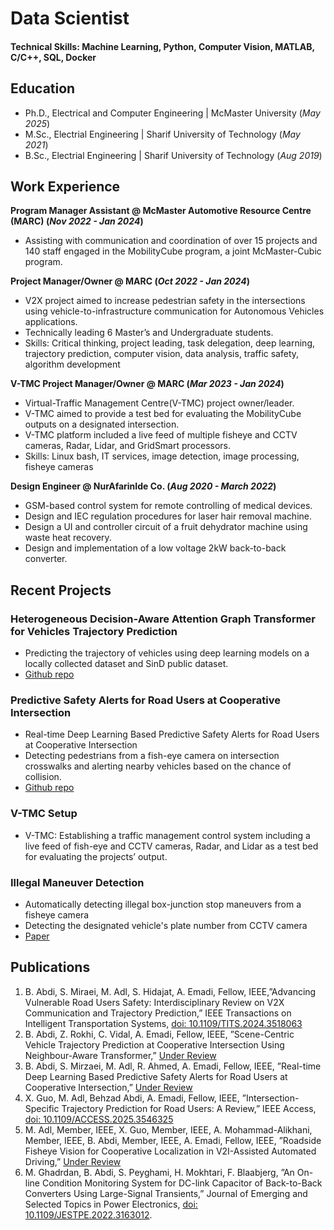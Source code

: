# Data Scientist

#### Technical Skills: Machine Learning, Python, Computer Vision, MATLAB, C/C++, SQL, Docker

## Education
- Ph.D., Electrical and Computer Engineering |   McMaster University (_May 2025_)								       		
- M.Sc., Electrial Engineering  |   Sharif University of Technology (_May 2021_)	 			        		
- B.Sc., Electrial Engineering  |   Sharif University of Technology (_Aug 2019_)

## Work Experience
**Program Manager Assistant @ McMaster Automotive Resource Centre (MARC) (_Nov 2022 - Jan 2024_)**
- Assisting with communication and coordination of over 15 projects and 140 staff engaged in the MobilityCube program, a joint McMaster-Cubic program.

**Project Manager/Owner @ MARC (_Oct 2022 - Jan 2024_)**
- V2X project aimed to increase pedestrian safety in the intersections using vehicle-to-infrastructure communication for Autonomous Vehicles applications.
- Technically leading 6 Master’s and Undergraduate students.
- Skills: Critical thinking, project leading, task delegation, deep learning, trajectory prediction, computer vision, data analysis, traffic safety, algorithm development

**V-TMC Project Manager/Owner @ MARC (_Mar 2023 - Jan 2024_)**
- Virtual-Traffic Management Centre(V-TMC) project owner/leader.
- V-TMC aimed to provide a test bed for evaluating the MobilityCube outputs on a designated intersection.
- V-TMC platform included a live feed of multiple fisheye and CCTV cameras, Radar, Lidar, and GridSmart processors.
- Skills: Linux bash, IT services, image detection, image processing, fisheye cameras

**Design Engineer @ NurAfarinIde Co. (_Aug 2020 - March 2022_)**
- GSM-based control system for remote controlling of medical devices.
- Design and IEC regulation procedures for laser hair removal machine.
- Design a UI and controller circuit of a fruit dehydrator machine using waste heat recovery.
- Design and implementation of a low voltage 2kW back-to-back converter.

## Recent Projects
### Heterogeneous Decision-Aware Attention Graph Transformer for Vehicles Trajectory Prediction
- Predicting the trajectory of vehicles using deep learning models on a locally collected dataset and SinD public dataset.
- [Github repo](https://github.com/abdibehzad96/HDAAGT.git)


### Predictive Safety Alerts for Road Users at Cooperative Intersection
- Real-time Deep Learning Based Predictive Safety Alerts for Road Users at Cooperative Intersection
- Detecting pedestrians from a fish-eye camera on intersection crosswalks and alerting nearby vehicles based on the chance of collision.
- [Github repo](https://github.com/abdibehzad96/PSA-RUCI.git)


### V-TMC Setup
- V-TMC: Establishing a traffic management control system including a live feed of fish-eye and CCTV cameras, Radar, and Lidar as a test bed for evaluating the projects’ output.

### Illegal Maneuver Detection
- Automatically detecting illegal box-junction stop maneuvers from a fisheye camera
- Detecting the designated vehicle's plate number from CCTV camera
- [Paper](https://doi.org/10.1109/IECON49645.2022.9968584)



## Publications
1. B. Abdi, S. Miraei, M. Adl, S. Hidajat, A. Emadi, Fellow, IEEE,”Advancing Vulnerable Road Users Safety: Interdisciplinary Review on V2X Communication and Trajectory Prediction,” IEEE Transactions on Intelligent Transportation Systems, [doi: 10.1109/TITS.2024.3518063](https://doi.org/10.1109/TITS.2024.3518063)
2. B. Abdi, Z. Rokhi, C. Vidal, A. Emadi, Fellow, IEEE, ”Scene-Centric Vehicle Trajectory Prediction at Cooperative Intersection Using Neighbour-Aware Transformer,” [Under Review](https://ieee-itss.org/pub/t-its/)
3. B. Abdi, S. Mirzaei, M. Adl, R. Ahmed, A. Emadi, Fellow, IEEE, ”Real-time Deep Learning Based Predictive Safety Alerts for Road Users at Cooperative Intersection,” [Under Review](https://ieee-itss.org/pub/t-its/)
4. X. Guo, M. Adl, Behzad Abdi, A. Emadi, Fellow, IEEE, ”Intersection-Specific Trajectory Prediction for Road Users: A Review,” IEEE Access, [doi: 10.1109/ACCESS.2025.3546325](https://doi.org/10.1109/ACCESS.2025.3546325) 
5. M. Adl, Member, IEEE, X. Guo, Member, IEEE, A. Mohammad-Alikhani, Member, IEEE, B. Abdi, Member, IEEE, A. Emadi, Fellow, IEEE, ”Roadside Fisheye Vision for Cooperative Localization in V2I-Assisted Automated Driving,” [Under Review](https://ieee-itss.org/pub/oj-its/)
6. M. Ghadrdan, B. Abdi, S. Peyghami, H. Mokhtari, F. Blaabjerg, ”An On-line Condition Monitoring System for DC-link Capacitor of Back-to-Back Converters Using Large-Signal Transients,” Journal of Emerging and Selected Topics in Power Electronics, [doi: 10.1109/JESTPE.2022.3163012](https://doi.org/10.1109/JESTPE.2022.3163012).
